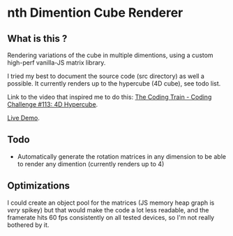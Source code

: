 # nth Dimention Cube Renderer

## What is this ?

Rendering variations of the cube in multiple dimentions, using a custom high-perf vanilla-JS matrix library.

I tried my best to document the source code (src directory) as well a possible. It currently renders up to the hypercube (4D cube), see todo list.

Link to the video that inspired me to do this: [The Coding Train - Coding Challenge #113: 4D Hypercube](https://www.youtube.com/watch?v=XE3YDVdQSPo).

[Live Demo](https://ninivert.github.io/N-Dimension-Cube-Renderer/).

## Todo

- Automatically generate the rotation matrices in any dimension to be able to render any dimention (currently renders up to 4)

## Optimizations

I could create an object pool for the matrices (JS memory heap graph is _very_ spikey) but that would make the code a lot less readable, and the framerate hits 60 fps consistently on all tested devices, so I'm not really bothered by it.